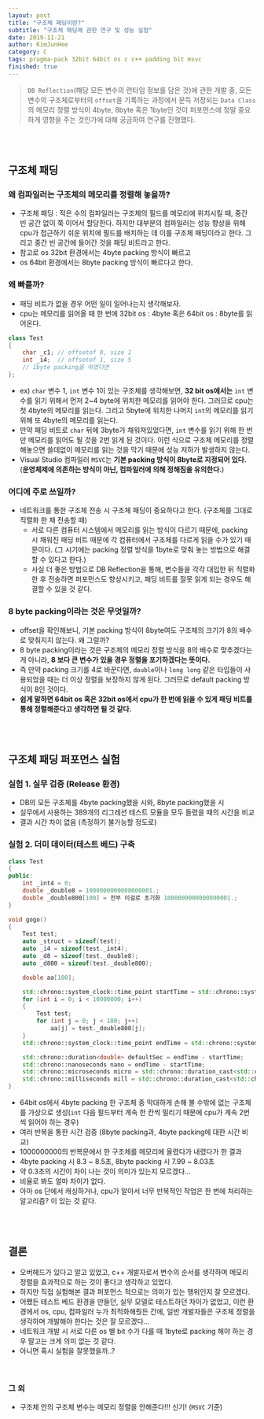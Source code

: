 ```yaml
---
layout: post
title: "구조체 패딩이란?"
subtitle: "구조체 패딩에 관한 연구 및 성능 실험"
date: 2019-11-21
author: KimJunHee
category: C
tags: pragma-pack 32bit 64bit os c c++ padding bit msvc
finished: true
---
```


> `DB Reflection`(해당 모든 변수의 런타임 정보를 담은 것)에 관한 개발 중, 모든 변수의 구조체로부터의 `offset`을 기록하는 과정에서 문득 저장되는 `Data Class`의 메모리 정렬 방식이 4byte, 8byte 혹은 1byte인 것이 퍼포먼스에 정말 중요하게 영향을 주는 것인가에 대해 궁금하여 연구를 진행했다.

<br/><br/>

## 구조체 패딩
### 왜 컴파일러는 구조체의 메모리를 정렬해 놓을까?
- 구조체 패딩 : 적은 수의 컴파일러는 구조체의 필드를 메모리에 위치시킬 때, 중간 빈 공간 없이 쭉 이어서 할당한다. 하지만 대부분의 컴파일러는 성능 향상을 위해 cpu가 접근하기 쉬운 위치에 필드를 배치하는 데 이를 구조체 패딩이라고 한다. 그리고 중간 빈 공간에 들어간 것을 패딩 비트라고 한다.
- 참고로 os 32bit 환경에서는 4byte packing 방식이 빠르고
- os 64bit 환경에서는 8byte packing 방식이 빠르다고 한다.

### 왜 빠를까?
- 패딩 비트가 없을 경우 어떤 일이 일어나는지 생각해보자. 
- cpu는 메모리를 읽어올 때 한 번에 32bit os : 4byte 혹은 64bit os : 8byte를 읽어온다.

~~~cpp
class Test
{
    char _c1; // offsetof 0, size 1
    int _i4;  // offsetof 1, size 5
    // 1byte packing을 하였다면
};
~~~

- ex) `char` 변수 1, `int` 변수 1이 있는 구조체를 생각해보면, **32 bit os에서는** `int` 변수를 읽기 위해서 먼저 2~4 byte에 위치한 메모리를 읽어야 한다. 그러므로 cpu는 첫 4byte의 메모리를 읽는다. 그리고 5byte에 위치한 나머지 `int`의 메모리를 읽기 위해 또 4byte의 메모리를 읽는다.
- 만약 패딩 비트로 `char` 뒤에 3byte가 채워져있었다면, `int` 변수를 읽기 위해 한 번만 메모리를 읽어도 될 것을 2번 읽게 된 것이다. 이런 식으로 구조체 메모리를 정렬해놓으면 쓸데없이 메모리를 읽는 것을 막기 때문에 성능 저하가 발생하지 않는다.
- Visual Studio 컴파일러 `MSVC`는 **기본 packing 방식이 8byte로 지정되어 있다.** (**운영체제에 의존하는 방식이 아닌, 컴파일러에 의해 정해짐을 유의한다.**)

### 어디에 주로 쓰일까?
- 네트워크를 통한 구조체 전송 시 구조체 패딩이 중요하다고 한다. (구조체를 그대로 직렬화 한 채 전송할 때)
    - 서로 다른 컴퓨터 시스템에서 메모리를 읽는 방식이 다르기 때문에, packing 시 채워진 패딩 비트 때문에 각 컴퓨터에서 구조체를 다르게 읽을 수가 있기 때문이다. (그 시기에는 packing 정렬 방식을 1byte로 맞춰 놓는 방법으로 해결할 수 있다고 한다.)
    - 사실 더 좋은 방법으로 DB Reflection을 통해, 변수들을 각각 대입한 뒤 직렬화한 후 전송하면 퍼포먼스도 향상시키고, 패딩 비트를 잘못 읽게 되는 경우도 해결할 수 있을 것 같다.

### 8 byte packing이라는 것은 무엇일까?
- offset을 확인해보니, 기본 packing 방식이 8byte여도 구조체의 크기가 8의 배수로 맞춰지지 않는다. 왜 그럴까?
- 8 byte packing이라는 것은 구조체의 메모리 정렬 방식을 8의 배수로 맞추겠다는 게 아니라, **8 보다 큰 변수가 있을 경우 정렬을 포기하겠다는 뜻이다.**
- 즉 만약 packing 크기를 4로 바꾼다면, `double`이나 `long long` 같은 타입들이 사용되었을 때는 더 이상 정렬을 보장하지 않게 된다. 그러므로 default packing 방식이 8인 것이다.
- **쉽게 말하면 64bit os 혹은 32bit os에서 cpu가 한 번에 읽을 수 있게 패딩 비트를 통해 정렬해준다고 생각하면 될 것 같다.**



<br/><br/>

## 구조체 패딩 퍼포먼스 실험
### 실험 1. 실무 검증 (Release 환경)
* DB의 모든 구조체를 4byte packing했을 시와, 8byte packing했을 시
* 실무에서 사용하는 389개의 리그레션 테스트 모듈을 모두 돌렸을 때의 시간을 비교
* 결과 시간 차이 없음 (측정하기 불가능할 정도로)

### 실험 2. 더미 데이터(테스트 베드) 구축

~~~cpp
class Test
{
public:
    int _int4 = 0;
    double _double8 = 1000000000000000001.;
    double _double800[100] = 전부 이걸로 초기화 1000000000000000001.;
}

void gogo()
{
    Test test;
    auto _struct = sizeof(test);
    auto _i4 = sizeof(test._int4);
    auto _d8 = sizeof(test._double8);
    auto _d800 = sizeof(test._double800);

    double aa[100];

    std::chrono::system_clock::time_point startTime = std::chrono::system_clock::now();
    for (int i = 0; i < 10000000; i++)
    {
        Test test;
        for (int j = 0; j < 100; j++)
            aa[j] = test._double800[j];
    }
    std::chrono::system_clock::time_point endTime = std::chrono::system_clock::now();

    std::chrono::duration<double> defaultSec = endTime - startTime;
    std::chrono::nanoseconds nano = endTime - startTime;
    std::chrono::microseconds micro = std::chrono::duration_cast<std::chrono::microseconds>(nano);
    std::chrono::milliseconds mill = std::chrono::duration_cast<std::chrono::milliseconds>(nano);
}
~~~

* 64bit os에서 4byte packing 한 구조체 중 막대하게 손해 볼 수밖에 없는 구조체를 가상으로 생성(`int` 다음 필드부터 계속 한 칸씩 밀리기 때문에 cpu가 계속 2번씩 읽어야 하는 경우)
* 여러 반복을 통한 시간 검증 (8byte packing과, 4byte packing에 대한 시간 비교)
* 1000000000의 반복문에서 한 구조체를 메모리에 올렸다가 내렸다가 한 결과
* 4byte packing 시 8.3 ~ 8.5초, 8byte packing 시 7.99 ~ 8.03초
* 약 0.3초의 시간이 차이 나는 것이 의미가 있는지 모르겠다...
* 비율로 봐도 얼마 차이가 없다.
* 아마 os 단에서 캐싱하거나, cpu가 알아서 너무 반복적인 작업은 한 번에 처리하는 알고리즘? 이 있는 것 같다.


<br/><br/>

## 결론
* 오버헤드가 있다고 알고 있었고, c++ 개발자로서 변수의 순서를 생각하며 메모리 정렬을 효과적으로 하는 것이 좋다고 생각하고 있었다.
* 하지만 직접 실험해본 결과 퍼포먼스 적으로는 의미가 있는 행위인지 잘 모르겠다.
* 어쨌든 테스트 베드 환경을 만들던, 실무 모델로 테스트하던 차이가 없었고, 이런 환경에서 os, cpu, 컴파일러 누가 최적화해줬든 간에, 일반 개발자들은 구조체 정렬을 생각하며 개발해야 한다는 것은 잘 모르겠다...
* 네트워크 개발 시 서로 다른 os 별 bit 수가 다를 때 1byte로 packing 해야 하는 경우 말고는 크게 의미 없는 것 같다.
* 아니면 혹시 실험을 잘못했을까..?


<br/>

### 그 외
* 구조체 안의 구조체 변수는 메모리 정렬을 안해준다!!! 신기! (`MSVC` 기준)




